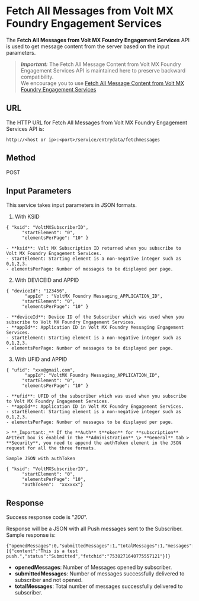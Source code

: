 
# Fetch All Messages from Volt MX Foundry Engagement Services

The **Fetch All Messages from Volt MX Foundry Engagement Services** API is used to get message content from the server based on the input parameters.

> **_Important:_** The Fetch All Message Content from Volt MX Foundry Engagement Services API is maintained here to preserve backward compatibility.  
> We encourage you to use [Fetch All Message Content from Volt MX Foundry Engagement Services](../Push_Message_APIs/Fetch_All_Messages_from_VoltMX_Foundry_Messaging.md)

## URL

The HTTP URL for Fetch All Messages from Volt MX Foundry Engagement Services API is:

```
http://<host or ip>:<port>/service/entrydata/fetchmessages
```

## Method

POST

## Input Parameters

This service takes input parameters in JSON formats.

1.  With KSID
```
{ "ksid": "VoltMXSubscriberID",  
      "startElement": "0",  
      "elementsPerPage": "10" }
```
    - **ksid**: Volt MX Subscription ID returned when you subscribe to Volt MX Foundry Engagement Services.
    - startElement: Starting element is a non-negative integer such as 0,1,2,3.
    - elementsPerPage: Number of messages to be displayed per page.
2.  With DEVICEID and APPID
```
{ "deviceId": "123456",  
       "appId" : "VoltMX Foundry Messaging_APPLICATION_ID",  
      "startElement": "0",  
      "elementsPerPage": "10" }
```
    - **deviceId**: Device ID of the Subscriber which was used when you subscribe to Volt MX Foundry Engagement Services.
    - **appId**: Application ID in Volt MX Foundry Messaging Engagement Services.
    - startElement: Starting element is a non-negative integer such as 0,1,2,3.
    - elementsPerPage: Number of messages to be displayed per page.
3.  With UFID and APPID
```
{ "ufid": "xxx@gmail.com",  
       "appId": "VoltMX Foundry Messaging_APPLICATION_ID",  
      "startElement": "0",  
      "elementsPerPage": "10" }
```

    - **ufid**: UFID of the subscriber which was used when you subscribe to Volt MX Foundry Engagement Services.
    - **appId**: Application ID in Volt MX Foundry Engagement Services.
    - startElement: Starting element is a non-negative integer such as 0,1,2,3.
    - elementsPerPage: Number of messages to be displayed per page.

    > **_Important:_** If the **Auth** t**oken** for **subscription** APItext box is enabled in the **Administration** \> **General** tab > **Security**, you need to append the authToken element in the JSON request for all the three formats.

    Sample JSON with authToken

```
{ "ksid": "VoltMXSubscriberID",  
      "startElement": "0",  
      "elementsPerPage": "10",  
      "authToken":  "xxxxxx"}
```

## Response

Success response code is "_200_".

Response will be a JSON with all Push messages sent to the Subscriber. Sample response is:

```
{"openedMessages":0,"submittedMessages":1,"totalMessages":1,"messages":[{"content":"This is a test push.","status":"Submitted","fetchid":"7530271640775557121"}]}
```

- **openedMessages**: Number of Messages opened by subscriber.
- **submittedMessages**: Number of messages successfully delivered to subscriber and not opened.
- **totalMessages**: Total number of messages successfully delivered to subscriber.
